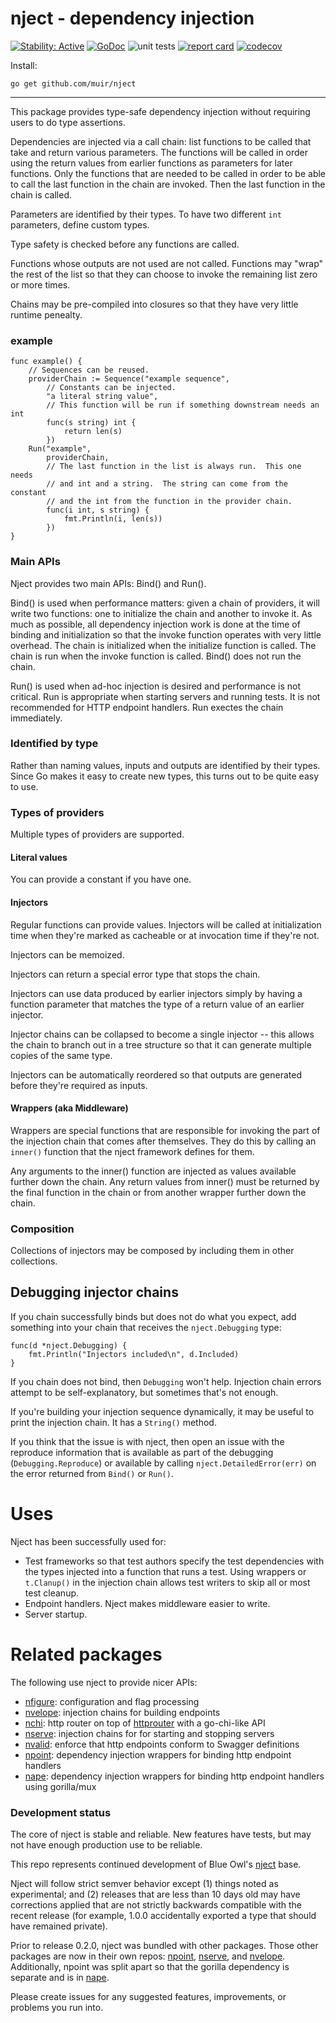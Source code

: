 # nject - dependency injection 

[![Stability: Active](https://masterminds.github.io/stability/active.svg)](https://masterminds.github.io/stability/active.html)
[![GoDoc](https://godoc.org/github.com/muir/nject?status.png)](https://pkg.go.dev/github.com/muir/nject)
![unit tests](https://github.com/muir/nject/actions/workflows/go.yml/badge.svg)
[![report card](https://goreportcard.com/badge/github.com/muir/nject)](https://goreportcard.com/report/github.com/muir/nject)
[![codecov](https://codecov.io/gh/muir/nject/branch/main/graph/badge.svg)](https://codecov.io/gh/muir/nject)

Install:

	go get github.com/muir/nject

---

This package provides type-safe dependency injection without requiring
users to do type assertions.

Dependencies are injected via a call chain: list functions to be called
that take and return various parameters.  The functions will be called
in order using the return values from earlier functions as parameters
for later functions.  Only the functions that are needed to be called in
order to be able to call the last function in the chain are invoked.  Then
the last function in the chain is called.

Parameters are identified by their types.  To have two different `int`
parameters, define custom types.

Type safety is checked before any functions are called.

Functions whose outputs are not used are not called.  Functions may
"wrap" the rest of the list so that they can choose to invoke the
remaining list zero or more times.

Chains may be pre-compiled into closures so that they have very little
runtime penealty.

### example

	func example() {
		// Sequences can be reused.
		providerChain := Sequence("example sequence",
			// Constants can be injected.
			"a literal string value",
			// This function will be run if something downstream needs an int
			func(s string) int {
				return len(s)
			})
		Run("example",
			providerChain,
			// The last function in the list is always run.  This one needs
			// and int and a string.  The string can come from the constant
			// and the int from the function in the provider chain.
			func(i int, s string) {
				fmt.Println(i, len(s))
			})
	}

### Main APIs

Nject provides two main APIs: Bind() and Run().

Bind() is used when performance matters: given a chain of providers,
it will write two functions: one to initialize the chain and another to
invoke it.  As much as possible, all dependency injection work is done
at the time of binding and initialization so that the invoke function
operates with very little overhead.  The chain is initialized when the
initialize function is called.  The chain is run when the invoke function
is called.  Bind() does not run the chain.

Run() is used when ad-hoc injection is desired and performance is not
critical.  Run is appropriate when starting servers and running tests.
It is not recommended for HTTP endpoint handlers.  Run exectes the
chain immediately.

### Identified by type

Rather than naming values, inputs and outputs are identified by their types.  
Since Go makes it easy to create new types, this turns out to be quite easy to use.

### Types of providers

Multiple types of providers are supported.

#### Literal values

You can provide a constant if you have one.

#### Injectors

Regular functions can provide values.  Injectors will be called at
initialization time when they're marked as cacheable or at invocation
time if they're not.

Injectors can be memoized.

Injectors can return a special error type that stops the chain.

Injectors can use data produced by earlier injectors simply by having
a function parameter that matches the type of a return value of an
earlier injector.

Injector chains can be collapsed to become a single injector -- this
allows the chain to branch out in a tree structure so that it can 
generate multiple copies of the same type.

Injectors can be automatically reordered so that outputs are generated
before they're required as inputs.

#### Wrappers (aka Middleware)

Wrappers are special functions that are responsible for invoking
the part of the injection chain that comes after themselves.  They
do this by calling an `inner()` function that the nject framework
defines for them.

Any arguments to the inner() function are injected as values available
further down the chain.  Any return values from inner() must be returned
by the final function in the chain or from another wrapper further down
the chain.

### Composition

Collections of injectors may be composed by including them in
other collections.

## Debugging injector chains

If you chain successfully binds but does not do what you expect, add
something into your chain that receives the `nject.Debugging` type:

	func(d *nject.Debugging) {
		fmt.Println("Injectors included\n", d.Included)
	}

If you chain does not bind, then `Debugging` won't help.
Injection chain errors attempt to be self-explanatory, but sometimes that's not enough.

If you're building your injection sequence dynamically, it may be useful to print
the injection chain.  It has a `String()` method.

If you think that the issue is with nject, then open an issue with the reproduce information
that is available as part of the debugging (`Debugging.Reproduce`) or available by calling
`nject.DetailedError(err)` on the error returned from `Bind()` or `Run()`.

# Uses

Nject has been successfully used for:

- Test frameworks so that test authors specify the test dependencies with the types
  injected into a function that runs a test.  Using wrappers or `t.Clanup()` in the
  injection chain allows test writers to skip all or most test cleanup.
- Endpoint handlers.  Nject makes middleware easier to write.
- Server startup.

# Related packages

The following use nject to provide nicer APIs:

- [nfigure](https://github.com/muir/nfigure): configuration and flag processing
- [nvelope](https://github.com/muir/nvelope): injection chains for building endpoints
- [nchi](https://github.com/muir/nchi): http router on top of [httprouter](https://pkg.go.dev/github.com/julienschmidt/httprouter) with a go-chi-like API
- [nserve](https://github.com/muir/nserve): injection chains for for starting and stopping servers
- [nvalid](https://github.com/muir/nvalid): enforce that http endpoints conform to Swagger definitions
- [npoint](https://github.com/muir/npoint): dependency injection wrappers for binding http endpoint handlers
- [nape](https://github.com/muir/nape): dependency injection wrappers for binding http endpoint handlers using gorilla/mux

### Development status

The core of nject is stable and reliable.  New features have tests, but may not have
enough production use to be reliable.

This repo represents continued development of Blue Owl's 
[nject](https://github.com/BlueOwlOpenSource/nject) base.

Nject will follow strict semver behavior except (1) things noted as experimental;
and (2) releases that are less than 10 days old may have corrections applied that
are not strictly backwards compatible with the recent release (for example, 1.0.0
accidentally exported a type that should have remained private).

Prior to release 0.2.0, nject was bundled with other packages.  Those
other packages are now in their own repos: 
[npoint](https://github.com/muir/npoint),
[nserve](https://github.com/muir/nserve), and
[nvelope](https://github.com/muir/nvelope).  Additionally, npoint
was split apart so that the gorilla dependency is separate and is in
[nape](https://github.com/muir/nape).

Please create issues for any suggested features, improvements, or problems you run into.

